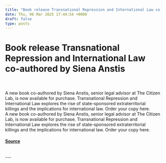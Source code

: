 ```yaml
---
title: "Book release Transnational Repression and International Law co-authored by Siena Anstis"
date: Thu, 06 Mar 2025 17:44:54 +0000
draft: false
type: posts
---
```

# Book release Transnational Repression and International Law co-authored by Siena Anstis

<br/>

<br/>
A new book co-authored by Siena Anstis, senior legal advisor at The Citizen Lab, is now available for purchase. Transnational Repression and International Law explores the rise of state-sponsored extraterritorial killings and the implications for international law. Order your copy here.
<br/>
A new book co-authored by Siena Anstis, senior legal advisor at The Citizen Lab, is now available for purchase. Transnational Repression and International Law explores the rise of state-sponsored extraterritorial killings and the implications for international law. Order your copy here.

#### [Source](https://citizenlab.ca/2025/03/book-release-transnational-repression-and-international-law/)

<br/>
---
